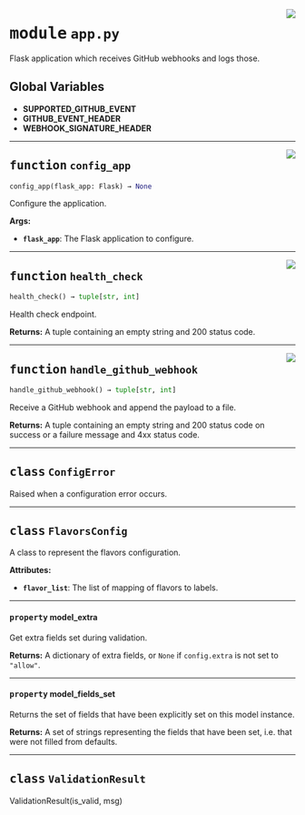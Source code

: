 <!-- markdownlint-disable -->

<a href="../webhook_router/app.py#L0"><img align="right" style="float:right;" src="https://img.shields.io/badge/-source-cccccc?style=flat-square"></a>

# <kbd>module</kbd> `app.py`
Flask application which receives GitHub webhooks and logs those. 

**Global Variables**
---------------
- **SUPPORTED_GITHUB_EVENT**
- **GITHUB_EVENT_HEADER**
- **WEBHOOK_SIGNATURE_HEADER**

---

<a href="../webhook_router/app.py#L40"><img align="right" style="float:right;" src="https://img.shields.io/badge/-source-cccccc?style=flat-square"></a>

## <kbd>function</kbd> `config_app`

```python
config_app(flask_app: Flask) → None
```

Configure the application. 



**Args:**
 
 - <b>`flask_app`</b>:  The Flask application to configure. 


---

<a href="../webhook_router/app.py#L136"><img align="right" style="float:right;" src="https://img.shields.io/badge/-source-cccccc?style=flat-square"></a>

## <kbd>function</kbd> `health_check`

```python
health_check() → tuple[str, int]
```

Health check endpoint. 



**Returns:**
  A tuple containing an empty string and 200 status code. 


---

<a href="../webhook_router/app.py#L148"><img align="right" style="float:right;" src="https://img.shields.io/badge/-source-cccccc?style=flat-square"></a>

## <kbd>function</kbd> `handle_github_webhook`

```python
handle_github_webhook() → tuple[str, int]
```

Receive a GitHub webhook and append the payload to a file. 



**Returns:**
  A tuple containing an empty string and 200 status code on success or  a failure message and 4xx status code. 


---

## <kbd>class</kbd> `ConfigError`
Raised when a configuration error occurs. 





---

## <kbd>class</kbd> `FlavorsConfig`
A class to represent the flavors configuration. 



**Attributes:**
 
 - <b>`flavor_list`</b>:  The list of mapping of flavors to labels. 


---

#### <kbd>property</kbd> model_extra

Get extra fields set during validation. 



**Returns:**
  A dictionary of extra fields, or `None` if `config.extra` is not set to `"allow"`. 

---

#### <kbd>property</kbd> model_fields_set

Returns the set of fields that have been explicitly set on this model instance. 



**Returns:**
  A set of strings representing the fields that have been set,  i.e. that were not filled from defaults. 




---

## <kbd>class</kbd> `ValidationResult`
ValidationResult(is_valid, msg) 






